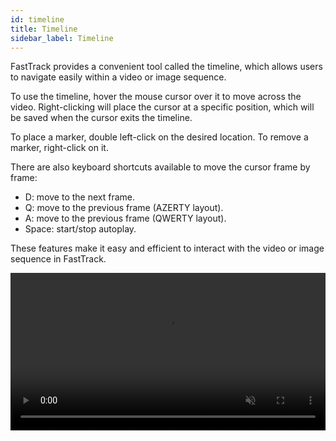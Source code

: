 ```yaml
---
id: timeline
title: Timeline
sidebar_label: Timeline
---
```


FastTrack provides a convenient tool called the timeline, which allows users to navigate easily within a video or image sequence.

To use the timeline, hover the mouse cursor over it to move across the video. Right-clicking will place the cursor at a specific position, which will be saved when the cursor exits the timeline.

To place a marker, double left-click on the desired location. To remove a marker, right-click on it.

There are also keyboard shortcuts available to move the cursor frame by frame:

* D: move to the next frame.
* Q: move to the previous frame (AZERTY layout).
* A: move to the previous frame (QWERTY layout).
* Space: start/stop autoplay.

These features make it easy and efficient to interact with the video or image sequence in FastTrack.

<video width="100%" muted autoplay controls loop>
  <source src="/assets/timeline.webm" type="video/webm"></source>
</video>
